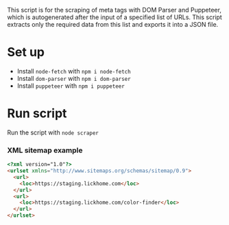 This script is for the scraping of meta tags with DOM Parser and Puppeteer, which is autogenerated after the input of a specified list of URLs. This script extracts only the required data from this list and exports it into a JSON file.

# Set up

- Install `node-fetch` with `npm i node-fetch`
- Install `dom-parser` with `npm i dom-parser`
- Install `puppeteer` with `npm i puppeteer`

# Run script

Run the script with `node scraper`

### XML sitemap example

```html
<?xml version="1.0"?>
<urlset xmlns="http://www.sitemaps.org/schemas/sitemap/0.9">
  <url>
    <loc>https://staging.lickhome.com</loc>
  </url>
  <url>
    <loc>https://staging.lickhome.com/color-finder</loc>
  </url>
</urlset>
```
